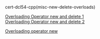 cert-dcl54-cpp(misc-new-delete-overloads)




[Overloading Operator new and delete 1](http://www.modernescpp.com/index.php/overloading-operator-new-and-delete)  
[Overloading Operator new and delete 2](http://www.modernescpp.com/index.php/overloading-operator-new-and-delete-2)  


[Overloading operator new](https://www.relisoft.com/book/tech/9new.html)  

